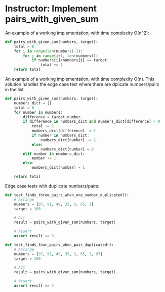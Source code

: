 # Instructor: Implement pairs_with_given_sum

An example of a working implementation, with time complexity O(n^2):

```python
def pairs_with_given_sum(numbers, target):
    total = 0
    for i in range(len(numbers)-1):
        for j in range(i+1, len(numbers)):
            if numbers[i]+numbers[j] == target:
                total += 1
    return total
```

An example of a working implementation, with time complexity O(n).
This solution handles the edge case test where there are dplicate numbers/pairs in the list.

```python
def pairs_with_given_sum(numbers, target):
    numbers_dict = {}
    total = 0
    for number in numbers:
        difference = target-number
        if difference in numbers_dict and numbers_dict[difference] > 0:
            total += 1
            numbers_dict[difference] -= 1
            if number in numbers_dict:
                numbers_dict[number] -= 1
            else:
                numbers_dict[number] = 0
        elif number in numbers_dict:
            number += 1
        else:
            numbers_dict[number] = 1

    return total
```

Edge case tests with duplicate numbers/pairs:

```python
def test_finds_three_pairs_when_one_number_duplicated():
    # Arrange
    numbers = [97, 51, 49, 35, 3, 65, 3]
    target = 100

    # Act
    result = pairs_with_given_sum(numbers, target)

    # Assert
    assert result == 3

def test_finds_four_pairs_when_pair_duplicated():
    # Arrange
    numbers = [97, 51, 49, 35, 3, 65, 3, 97]
    target = 100

    # Act
    result = pairs_with_given_sum(numbers, target)

    # Assert
    assert result == 3
```
